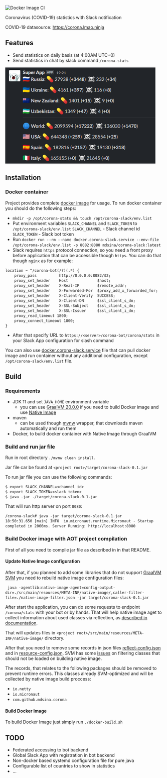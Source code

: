 ![Docker Image CI](https://github.com/mdsinaOrg/corona-slack/workflows/Docker%20Image%20CI/badge.svg)

Coronavirus (COVID-19) statistics with Slack notification

COVID-19 datasource: https://corona.lmao.ninja 

## Features

- Send statistics on daily basis (at 4:00AM UTC+0)
- Send statistics in chat by slack command `/corona-stats`

![Coronavirus Statistics Example](./media/corona-stats.png)


## Installation

### Docker container
Project provides complete [docker image](https://hub.docker.com/repository/docker/mdsina/corona-slack/) for usage.
To run docker container you should do the following steps:
- `mkdir -p /opt/corona-stats && touch /opt/corona-slack/env.list`
- Put environment variables `SLACK_CHANNEL` and `SLACK_TOKEN` to `/opt/corona-slack/env.list` 
`SLACK_CHANNEL` - Slack channel id \
`SLACK_TOKEN` - Slack bot token
- Run `docker run --rm --name docker.corona-slack.service --env-file /opt/corona-slack/env.list -p 8082:8080 mdsina/corona-slack:latest`
- Slack requires `https` protocol connection, so you need a front proxy before application that can be accessible though `https`. You can do that though `nginx` as for example:
```
location ~ ^/corona-bot(/?)(.*) {
    proxy_pass          http://0.0.0.0:8082/$2;
    proxy_set_header    Host             $host;
    proxy_set_header    X-Real-IP        $remote_addr;
    proxy_set_header    X-Forwarded-For  $proxy_add_x_forwarded_for;
    proxy_set_header    X-Client-Verify  SUCCESS;
    proxy_set_header    X-Client-DN      $ssl_client_s_dn;
    proxy_set_header    X-SSL-Subject    $ssl_client_s_dn;
    proxy_set_header    X-SSL-Issuer     $ssl_client_i_dn;
    proxy_read_timeout 1800;
    proxy_connect_timeout 1800;
}
```
- After that specify URL to `https://<server>/corona-bot/corona/stats` in your Slack App configuration for slash command

You can also use [docker.corona-slack.service](./systemd/docker.corona-slack.service) file that can pull docker image and run container without any additional configuration, except `/opt/corona-slack/env.list` file.

## Build

### Requirements
- JDK 11 and set `JAVA_HOME` environment variable
    - you can use [GraalVM 20.0.0](https://github.com/graalvm/graalvm-ce-builds/releases/tag/vm-20.0.0) if you need to build Docker image and use [Native Image](https://www.graalvm.org/docs/reference-manual/native-image/)
- maven 
    - can be used though [mvnw](./mvnw) wrapper, that downloads maven automatically and run them
- Docker, to build docker container with Native Image through GraalVM

### Build and run jar file
Run in root directory `./mvnw clean install`.

Jar file car be found at `<project root>/target/corona-slack-0.1.jar`

To run jar file you can use the following commands:
````
$ export SLACK_CHANNEL=<channel id>
$ export SLACK_TOKEN=<slack token>
$ java -jar ./target/corona-slack-0.1.jar
````
That will run http server on port `8080`:
```
/corona-slack# java -jar target/corona-slack-0.1.jar
18:50:31.650 [main] INFO  io.micronaut.runtime.Micronaut - Startup completed in 2066ms. Server Running: http://localhost:8080
```

### Build Docker image with AOT project compilation

 First of all you need to compile jar file as described in in that README. 

#### Update Native Image configuration
 After that, if you planned to add some libraries that do not support [GraalVM SVM](https://github.com/oracle/graal/tree/master/substratevm) you need to rebuild native image configuration files:
```
 java -agentlib:native-image-agent=config-output-dir=./src/main/resources/META-INF/native-image/,caller-filter-file=./native-image-filter.json -jar target/corona-slack-0.1.jar
```
After start the application, you can do some requests to endpoint `/corona/stats` with your bot or by hands. That will help native image aget to collect information about used classes via reflection, as [described in documentation](https://github.com/oracle/graal/blob/master/substratevm/CONFIGURE.md).

That will updates files in `<project root>/src/main/resources/META-INF/native-image/` directory.

After that you need to remove some records in json files [reflect-config.json](./src/main/resources/META-INF/native-image/reflect-config.json) and in [resource-config.json](./src/main/resources/META-INF/native-image/resource-config.json). SVM has some [issues](https://github.com/oracle/graal/issues/1749) on filtering classes that should not be loaded on building native image.

The records, that relates to the following packages should be removed to prevent runtime errors. This classes already SVM-optimized and will be collected by native image build proccess:
- `io.netty`
- `io.micronaut`
- `com.github.mdsina.corona`
  
#### Build Docker Image
To build Docker Image just simply run `./docker-build.sh`

## TODO
- Federated accessing to bot backend
- Global Slack App with registration in bot backend 
- Non-docker based systemd configuration file for pure java
- Configurable list of countries to show in statistics
- ...